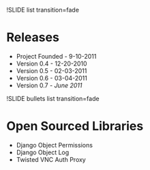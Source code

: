 !SLIDE list transition=fade

# Releases 

* Project Founded - 9-10-2011
* Version 0.4 - 12-20-2010
* Version 0.5 - 02-03-2011
* Version 0.6 - 03-04-2011
* Version 0.7 - _June 2011_

!SLIDE bullets list transition=fade

# Open Sourced Libraries

* Django Object Permissions
* Django Object Log
* Twisted VNC Auth Proxy
